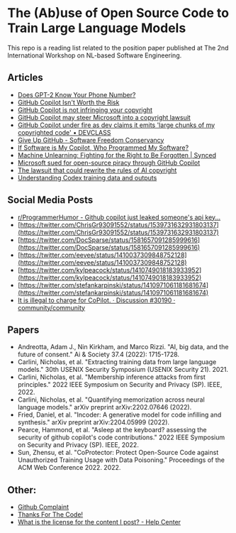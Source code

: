 # The (Ab)use of Open Source Code to Train Large Language Models
This repo is a reading list related to the position paper published at The 2nd International Workshop on NL-based Software Engineering. 


## Articles
- [Does GPT-2 Know Your Phone Number?](https://bair.berkeley.edu/blog/2020/12/20/lmmem/)
- [GitHub Copilot Isn&#39;t Worth the Risk](https://www.kolide.com/blog/github-copilot-isn-t-worth-the-risk)
- [GitHub Copilot is not infringing your copyright](https://felixreda.eu/2021/07/github-copilot-is-not-infringing-your-copyright/)
- [GitHub Copilot may steer Microsoft into a copyright lawsuit](https://www.theregister.com/2022/10/19/github_copilot_copyright)
- [GitHub Copilot under fire as dev claims it emits &#039;large chunks of my copyrighted code&#039; &bull; DEVCLASS](https://devclass.com/2022/10/17/github-copilot-under-fire-as-dev-claims-it-emits-large-chunks-of-my-copyrighted-code/)
- [Give Up GitHub - Software Freedom Conservancy](https://sfconservancy.org/GiveUpGitHub/)
- [If Software is My Copilot, Who Programmed My Software?](https://sfconservancy.org/blog/2022/feb/03/github-copilot-copyleft-gpl/)
- [Machine Unlearning: Fighting for the Right to Be Forgotten | Synced](https://syncedreview.com/2020/02/05/machine-unlearning-fighting-for-the-right-to-be-forgotten/)
- [Microsoft sued for open-source piracy through GitHub Copilot](https://www.bleepingcomputer.com/news/security/microsoft-sued-for-open-source-piracy-through-github-copilot/)
- [The lawsuit that could rewrite the rules of AI copyright](https://www.theverge.com/2022/11/8/23446821/microsoft-openai-github-copilot-class-action-lawsuit-ai-copyright-violation-training-data)
- [Understanding Codex training data and outputs](https://help.openai.com/en/articles/5480054-understanding-codex-training-data-and-outputs)

## Social Media Posts
- [r/ProgrammerHumor - Github copilot just leaked someone&#x27;s api key...](https://www.reddit.com/r/ProgrammerHumor/comments/u4dh2o/github_copilot_just_leaked_someones_api_key/)
- [https://twitter.com/ChrisGr93091552/status/1539731632931803137](https://twitter.com/ChrisGr93091552/status/1539731632931803137)
- [https://twitter.com/DocSparse/status/1581657091285999616](https://twitter.com/DocSparse/status/1581657091285999616)
- [https://twitter.com/eevee/status/1410037309848752128](https://twitter.com/eevee/status/1410037309848752128)
- [https://twitter.com/kylpeacock/status/1410749018183933952](https://twitter.com/kylpeacock/status/1410749018183933952)
- [https://twitter.com/stefankarpinski/status/1410971061181681674](https://twitter.com/stefankarpinski/status/1410971061181681674)
- [It is illegal to charge for CoPilot. · Discussion #30190 · community/community](https://github.com/community/community/discussions/30190)
## Papers
- Andreotta, Adam J., Nin Kirkham, and Marco Rizzi. "AI, big data, and the future of consent." Ai & Society 37.4 (2022): 1715-1728.
- Carlini, Nicholas, et al. "Extracting training data from large language models." 30th USENIX Security Symposium (USENIX Security 21). 2021.
- Carlini, Nicholas, et al. "Membership inference attacks from first principles." 2022 IEEE Symposium on Security and Privacy (SP). IEEE, 2022.
- Carlini, Nicholas, et al. "Quantifying memorization across neural language models." arXiv preprint arXiv:2202.07646 (2022).
- Fried, Daniel, et al. "Incoder: A generative model for code infilling and synthesis." arXiv preprint arXiv:2204.05999 (2022).
- Pearce, Hammond, et al. "Asleep at the keyboard? assessing the security of github copilot's code contributions." 2022 IEEE Symposium on Security and Privacy (SP). IEEE, 2022.
- Sun, Zhensu, et al. "CoProtector: Protect Open-Source Code against Unauthorized Training Usage with Data Poisoning." Proceedings of the ACM Web Conference 2022. 2022.

## Other:
- [Github Complaint](https://www.documentcloud.org/documents/23264658-github-complaint)
- [Thanks For The Code!](https://thanksforthecode.com/)
- [What is the license for the content I post? - Help Center](https://stackoverflow.com/help/licensing)
